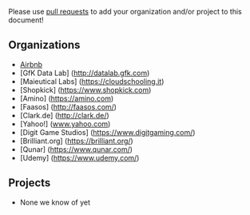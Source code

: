 Please use [pull requests](https://github.com/airbnb/superset/pull/new/master)
to add your organization and/or project to this document!

Organizations
----------
 - [Airbnb](https://github.com/airbnb)
 - [GfK Data Lab] (http://datalab.gfk.com)
 - [Maieutical Labs] (https://cloudschooling.it)
 - [Shopkick] (https://www.shopkick.com)
 - [Amino] (https://amino.com)
 - [Faasos] (http://faasos.com/)
 - [Clark.de] (http://clark.de/)
 - [Yahoo!] (www.yahoo.com)
 - [Digit Game Studios] (https://www.digitgaming.com/)
 - [Brilliant.org] (https://brilliant.org/)
 - [Qunar] (https://www.qunar.com/)
 - [Udemy] (https://www.udemy.com/)

Projects
----------
 - None we know of yet
